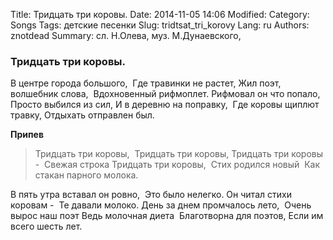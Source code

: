 Title: Тридцать три коровы.
Date: 2014-11-05 14:06
Modified: 
Category: Songs
Tags: детские песенки
Slug: tridtsat_tri_korovy
Lang: ru
Authors: znotdead
Summary: cл. Н.Олева, муз. М.Дунаевского,

### Тридцать три коровы.

В центре города большого, 
Где травинки не растет,
Жил поэт, волшебник слова, 
Вдохновенный рифмоплет.
Рифмовал он что попало, 
Просто выбился из сил,
И в деревню на поправку, 
Где коровы щиплют травку,
Отдыхать отправлен был. 

**Припев**
>Тридцать три коровы, 
Тридцать три коровы,
Тридцать три коровы - 
Свежая строка
Тридцать три коровы, 
Стих родился новый 
Как стакан парного молока.

В пять утра вставал он ровно, 
Это было нелегко.
Он читал стихи коровам - 
Те давали молоко.
День за днем промчалось лето, 
Очень вырос наш поэт
Ведь молочная диета 
Благотворна для поэтов,
Если им всего шесть лет.
